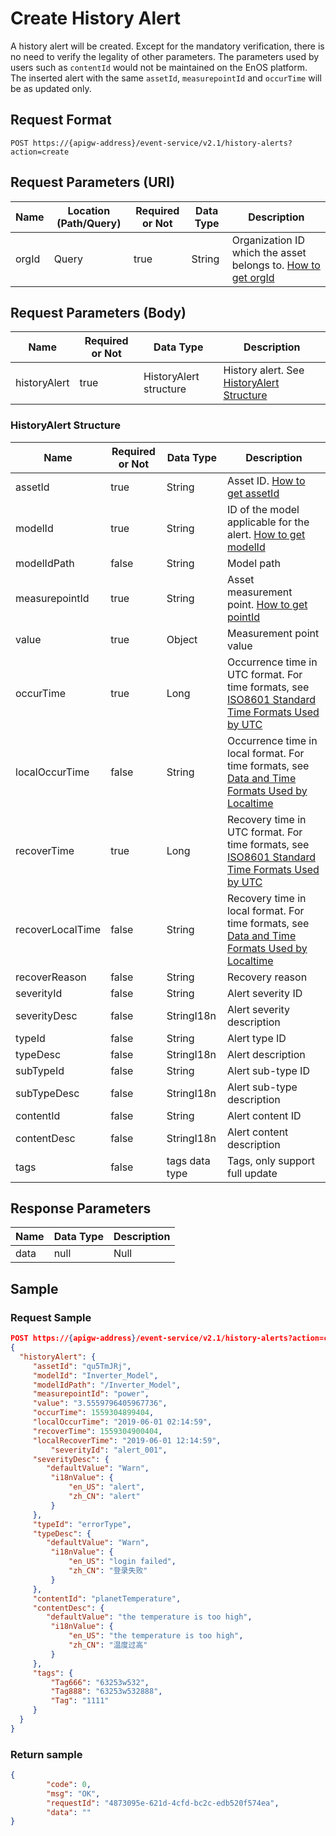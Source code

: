 # Create History Alert

A history alert will be created. Except for the mandatory verification, there is no need to verify the legality of other parameters. The parameters used by users such as `contentId` would not be maintained on the EnOS platform. The inserted alert with the same `assetId`, `measurepointId` and `occurTime` will be as updated only.

## Request Format

```
POST https://{apigw-address}/event-service/v2.1/history-alerts?action=create
```

## Request Parameters (URI)

| Name | Location (Path/Query) | Required or Not | Data Type | Description |
|---------------|------------------|----------|-----------|--------------|
| orgId         | Query            | true     | String    | Organization ID which the asset belongs to. [How to get orgId](/docs/api/en/latest/api_faqs#how-to-get-organization-id-orgid-orgid)             |


## Request Parameters (Body)
| Name            | Required or Not | Data Type | Description |
|------|-----------------|-----------|-------------|
| historyAlert | true | HistoryAlert structure | History alert. See [HistoryAlert Structure](create_history_alert#historyalert-structure-historyalert) |



### HistoryAlert Structure <historyalert>

| Name            | Required or Not | Data Type | Description |
|------|-----------------|-----------|-------------|
| assetId        | true     | String    | Asset ID. [How to get assetId](/docs/api/en/latest/api_faqs.html#how-to-get-asset-id-assetid-assetid)    |
| modelId          | true    | String    | ID of the model applicable for the alert. [How to get modelId](/docs/api/en/latest/api_faqs#how-to-get-model-id-modelid-modelid) |
| modelIdPath      | false        | String       | Model path                     |
| measurepointId   | true         | String       |  Asset measurement point. [How to get pointId](/docs/api/en/latest/api_faqs#how-to-get-the-measuremet-point-pointid-pointid)  |
| value            | true         | Object       | Measurement point value                       |
| occurTime        | true         | Long         | Occurrence time in UTC format. For time formats, see [ISO8601 Standard Time Formats Used by UTC](/docs/api/zh_CN/latest/api_faqs.html#utciso8601)    |
| localOccurTime   | false        | String       | Occurrence time in local format. For time formats, see [Data and Time Formats Used by Localtime](/docs/api/zh_CN/latest/api_faqs.html#localtime)|
| recoverTime      | true         | Long         | Recovery time in UTC format. For time formats, see [ISO8601 Standard Time Formats Used by UTC](/docs/api/zh_CN/latest/api_faqs.html#utciso8601)|
| recoverLocalTime | false        | String       | Recovery time in local format. For time formats, see [Data and Time Formats Used by Localtime](/docs/api/zh_CN/latest/api_faqs.html#localtime)|
| recoverReason    | false        | String       | Recovery reason|
| severityId       | false        | String       | Alert severity ID|
| severityDesc     | false        | StringI18n   | Alert severity description|
| typeId           | false        | String       | Alert type ID|
| typeDesc         | false        | StringI18n   | Alert description|
| subTypeId        | false        | String       | Alert sub-type ID|
| subTypeDesc      | false        | StringI18n   | Alert sub-type description|
| contentId        | false        | String       | Alert content ID|
| contentDesc      | false        | StringI18n   | Alert content description|
| tags             | false        | tags data type | Tags, only support full update|



## Response Parameters

| Name | Data Type     | Description          |
|-------|----------------|---------------------------|
|  data | null |  Null  |



## Sample

### Request Sample

```json
POST https://{apigw-address}/event-service/v2.1/history-alerts?action=create&orgId=1c499110e8800000
{
  "historyAlert": {
	 "assetId": "qu5TmJRj",
	 "modelId": "Inverter_Model",
	 "modelIdPath": "/Inverter_Model",
	 "measurepointId": "power",
	 "value": "3.5559796405967736",
	 "occurTime": 1559304899404,
	 "localOccurTime": "2019-06-01 02:14:59",
	 "recoverTime": 1559304900404,
	 "localRecoverTime": "2019-06-01 12:14:59",
		 "severityId": "alert_001",
	 "severityDesc": {
        "defaultValue": "Warn",
		 "i18nValue": {
			 "en_US": "alert",
			 "zh_CN": "alert"
		 }
	 },
	 "typeId": "errorType",
	 "typeDesc": {
        "defaultValue": "Warn",
		 "i18nValue": {
			 "en_US": "login failed",
			 "zh_CN": "登录失败"
		 }
	 },
	 "contentId": "planetTemperature",
	 "contentDesc": {
        "defaultValue": "the temperature is too high",
		 "i18nValue": {
			 "en_US": "the temperature is too high",
			 "zh_CN": "温度过高"
		 }
	 },
	 "tags": {
		 "Tag666": "63253w532",
		 "Tag888": "63253w532888",
		 "Tag": "1111"
	 }
  }
}
```

### Return sample

```json
{
        "code": 0,
        "msg": "OK",
        "requestId": "4873095e-621d-4cfd-bc2c-edb520f574ea",
        "data": ""
}
```

